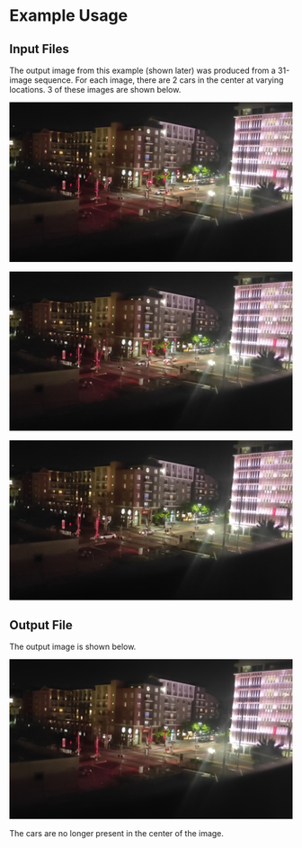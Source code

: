 # Example Usage

## Input Files

The output image from this example (shown later) was produced from a 31-image sequence. For each image, there are 2 cars in the center at varying locations. 3 of these images are shown below.

![Image 1](img/in1.jpg)

![Image 2](img/in2.jpg)

![Image 3](img/in3.jpg)

## Output File

The output image is shown below.

![Output](img/out.jpg)

The cars are no longer present in the center of the image.
